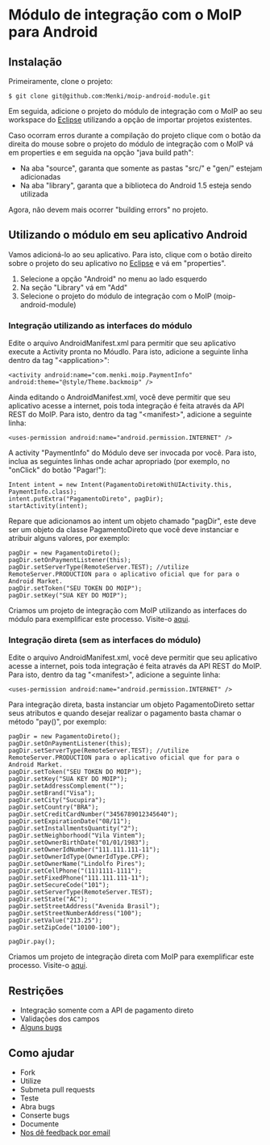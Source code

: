 
# Módulo de integração com o MoIP para Android

## Instalação

Primeiramente, clone o projeto:

    $ git clone git@github.com:Menki/moip-android-module.git
  
Em seguida, adicione o projeto do módulo de integração com o MoIP ao seu workspace do [Eclipse](http://www.eclipse.org/downloads/) utilizando a opção de importar projetos existentes. 
    
Caso ocorram erros durante a compilação do projeto clique com o botão da direita do mouse sobre o projeto do módulo de integração com o MoIP vá em properties e em seguida na opção "java build path":    

* Na aba "source", garanta que somente as pastas "src/" e "gen/" estejam adicionadas
* Na aba "library", garanta que a biblioteca do Android 1.5 esteja sendo utilizada

Agora, não devem mais ocorrer "building errors" no projeto. 

## Utilizando o módulo em seu aplicativo Android

Vamos adicioná-lo ao seu aplicativo. Para isto, clique com o botão direito sobre o projeto do seu aplicativo no [Eclipse](http://www.eclipse.org/downloads/) e vá em "properties".

1. Selecione a opção "Android" no menu ao lado esquerdo
2. Na seção "Library" vá em "Add"
3. Selecione o projeto do módulo de integração com o MoIP (moip-android-module)

### Integração utilizando as interfaces do módulo

Edite o arquivo AndroidManifest.xml para permitir que seu aplicativo execute a Activity pronta no Móudlo. Para isto, adicione a seguinte linha dentro da tag "&lt;application>":
    
    <activity android:name="com.menki.moip.PaymentInfo" android:theme="@style/Theme.backmoip" />

Ainda editando o AndroidManifest.xml, você deve permitir que seu aplicativo acesse a internet, pois toda integração é feita através da API REST do MoIP. Para isto, dentro da tag "&lt;manifest>", adicione a seguinte linha:

    <uses-permission android:name="android.permission.INTERNET" />
    
A activity "PaymentInfo" do Módulo deve ser invocada por você. Para isto, inclua as seguintes linhas onde achar apropriado (por exemplo, no "onClick" do botão "Pagar!"):

    Intent intent = new Intent(PagamentoDiretoWithUIActivity.this, PaymentInfo.class);
  	intent.putExtra("PagamentoDireto", pagDir);
  	startActivity(intent);

Repare que adicionamos ao intent um objeto chamado "pagDir", este deve ser um objeto da classe PagamentoDireto que você deve instanciar e atribuir alguns valores, por exemplo:

    pagDir = new PagamentoDireto();
    pagDir.setOnPaymentListener(this);
    pagDir.setServerType(RemoteServer.TEST); //utilize RemoteServer.PRODUCTION para o aplicativo oficial que for para o Android Market.
    pagDir.setToken("SEU TOKEN DO MOIP");
    pagDir.setKey("SUA KEY DO MOIP");

Criamos um projeto de integração com MoIP utilizando as interfaces do módulo para exemplificar este processo. Visite-o [aqui](https://github.com/Menki/pagamento-direto-with-ui).

### Integração direta (sem as interfaces do módulo)

Edite o arquivo AndroidManifest.xml, você deve permitir que seu aplicativo acesse a internet, pois toda integração é feita através da API REST do MoIP. Para isto, dentro da tag "&lt;manifest>", adicione a seguinte linha:

    <uses-permission android:name="android.permission.INTERNET" />
    
Para integração direta, basta instanciar um objeto PagamentoDireto settar seus atributos e quando desejar realizar o pagamento basta chamar o método "pay()", por exemplo:

    pagDir = new PagamentoDireto();
    pagDir.setOnPaymentListener(this);
    pagDir.setServerType(RemoteServer.TEST); //utilize RemoteServer.PRODUCTION para o aplicativo oficial que for para o Android Market.
    pagDir.setToken("SEU TOKEN DO MOIP");
    pagDir.setKey("SUA KEY DO MOIP");
    pagDir.setAddressComplement("");
    pagDir.setBrand("Visa");
    pagDir.setCity("Sucupira");
    pagDir.setCountry("BRA");
    pagDir.setCreditCardNumber("3456789012345640");
    pagDir.setExpirationDate("08/11");
    pagDir.setInstallmentsQuantity("2");
    pagDir.setNeighborhood("Vila Vintem");
    pagDir.setOwnerBirthDate("01/01/1983");
    pagDir.setOwnerIdNumber("111.111.111-11");
    pagDir.setOwnerIdType(OwnerIdType.CPF);
    pagDir.setOwnerName("Lindolfo Pires");
    pagDir.setCellPhone("(11)1111-1111");
    pagDir.setFixedPhone("111.111.111-11");
    pagDir.setSecureCode("101");
    pagDir.setServerType(RemoteServer.TEST);
    pagDir.setState("AC");
    pagDir.setStreetAddress("Avenida Brasil");
    pagDir.setStreetNumberAddress("100");
    pagDir.setValue("213.25");
    pagDir.setZipCode("10100-100");
    
    pagDir.pay();

Criamos um projeto de integração direta com MoIP para exemplificar este processo. Visite-o [aqui](https://github.com/Menki/pagamento-direto-without-ui).

## Restrições

* Integração somente com a API de pagamento direto
* Validações dos campos
* [Alguns bugs](https://github.com/Menki/moip-android-module/issues)

## Como ajudar

* Fork
* Utilize
* Submeta pull requests
* Teste
* Abra bugs
* Conserte bugs
* Documente
* [Nos dê feedback por email](mailto:info@menkimobile.com.br)